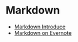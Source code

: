 Markdown
===========================

* [Markdown Introduce](20190220_Markdown_Basic_Introduce.md "Markdown簡介")
* [Markdown on Evernote](20190221_Markdown_on_Evernote.md "Evernote上的Markdown語法") 
